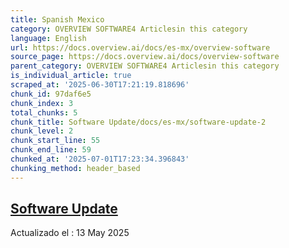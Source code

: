 ```yaml
---
title: Spanish Mexico
category: OVERVIEW SOFTWARE4 Articlesin this category
language: English
url: https://docs.overview.ai/docs/es-mx/overview-software
source_page: https://docs.overview.ai/docs/overview-software
parent_category: OVERVIEW SOFTWARE4 Articlesin this category
is_individual_article: true
scraped_at: '2025-06-30T17:21:19.818696'
chunk_id: 97daf6e5
chunk_index: 3
total_chunks: 5
chunk_title: Software Update/docs/es-mx/software-update-2
chunk_level: 2
chunk_start_line: 55
chunk_end_line: 59
chunked_at: '2025-07-01T17:23:34.396843'
chunking_method: header_based
---
```


## [Software Update](/docs/es-mx/software-update-2)

Actualizado el : 13 May 2025
